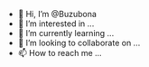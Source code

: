 - 👋 Hi, I’m @Buzubona
- 👀 I’m interested in ...
- 🌱 I’m currently learning ...
- 💞️ I’m looking to collaborate on ...
- 📫 How to reach me ...

<!---
Buzubona/Buzubona is a ✨ special ✨ repository because its `README.md` (this file) appears on your GitHub profile.
You can click the Preview link to take a look at your changes.
--->
